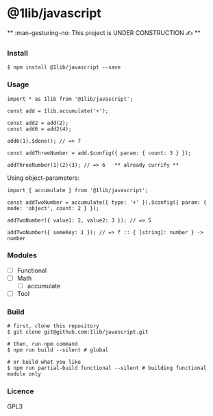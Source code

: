 @1lib/javascript
================

** :man-gesturing-no: This project is UNDER CONSTRUCTION :writing_hand: **

### Install

```
$ npm install @1lib/javascript --save
```

### Usage

```
import * as 1lib from '@1lib/javascript';

const add = 1lib.accumulate('+');

const add2 = add(2);
const add6 = add2(4);

add6(1).$done(); // => 7

const addThreeNumber = add.$config({ param: { count: 3 } });

addThreeNumber(1)(2)(3); // => 6   ** already currify **
```

Using object-parameters:

```
import { accumulate } from '@1lib/javascript';

const addTwoNumber = accumulate({ type: '+' }).$config({ param: { mode: 'object', count: 2 } });

addTwoNumber({ value1: 2, value2: 3 }); // => 5

addTwoNumber({ someKey: 1 }); // => f :: { [string]: number } -> number

```

### Modules

- [  ] Functional
- [  ] Math
  - [  ] accumulate
- [  ] Tool

### Build

```
# first, clone this repository
$ git clone git@github.com:1lib/javascript.git

# then, run npm command
$ npm run build --silent # global

# or build what you like
$ npm run partial-build functional --silent # building functional module only
```


### Licence

GPL3<Plug>
